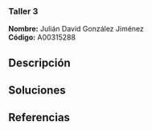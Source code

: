 ### Taller 3

**Nombre:** Julián David González Jiménez  
**Código:** A00315288

## Descripción

## Soluciones

## Referencias
